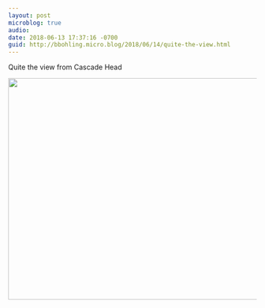 ```yaml
---
layout: post
microblog: true
audio: 
date: 2018-06-13 17:37:16 -0700
guid: http://bbohling.micro.blog/2018/06/14/quite-the-view.html
---
```

Quite the view from Cascade Head

<img src="http://micro.brandonbohling.com/uploads/2018/e75a6a3ac3.jpg" width="600" height="450" />
